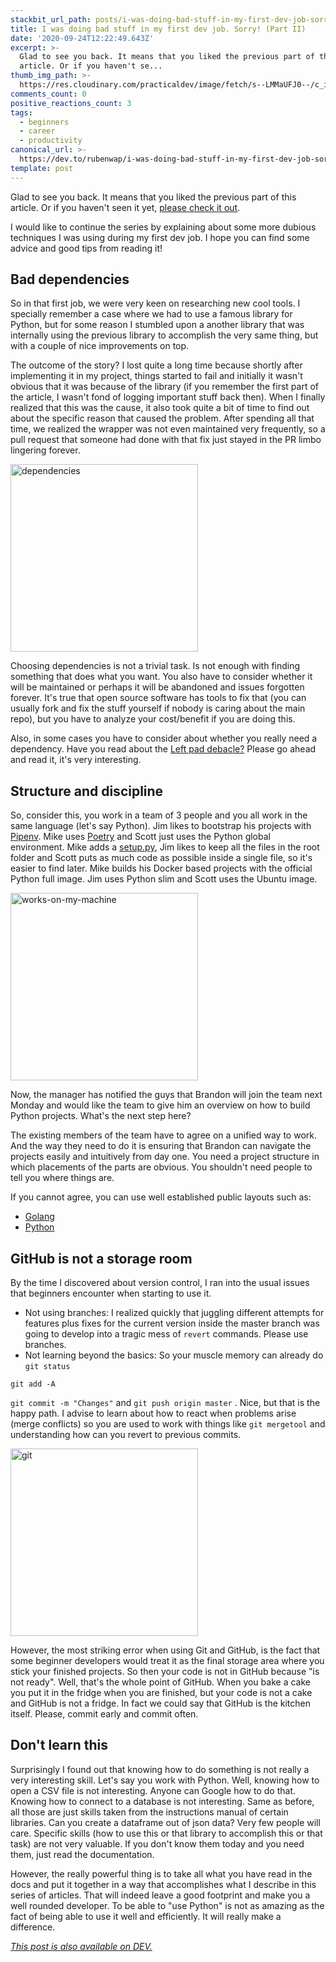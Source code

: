 ```yaml
---
stackbit_url_path: posts/i-was-doing-bad-stuff-in-my-first-dev-job-sorry-part-ii-iak
title: I was doing bad stuff in my first dev job. Sorry! (Part II)
date: '2020-09-24T12:22:49.643Z'
excerpt: >-
  Glad to see you back. It means that you liked the previous part of this
  article. Or if you haven't se...
thumb_img_path: >-
  https://res.cloudinary.com/practicaldev/image/fetch/s--LMMaUFJ0--/c_imagga_scale,f_auto,fl_progressive,h_420,q_auto,w_1000/https://dev-to-uploads.s3.amazonaws.com/i/j52oybcvdycfmk193hs0.png
comments_count: 0
positive_reactions_count: 3
tags:
  - beginners
  - career
  - productivity
canonical_url: >-
  https://dev.to/rubenwap/i-was-doing-bad-stuff-in-my-first-dev-job-sorry-part-ii-iak
template: post
---
```

Glad to see you back. It means that you liked the previous part of this article. Or if you haven't seen it yet, [please check it out](https://dev.to/rubenwap/i-was-doing-bad-stuff-in-my-first-dev-job-sorry-part-i-58k0). 

I would like to continue the series by explaining about some more dubious techniques I was using during my first dev job. I hope you can find some advice and good tips from reading it!

## Bad dependencies

So in that first job, we were very keen on researching new cool tools. I specially remember a case where we had to use a famous library for Python, but for some reason I stumbled upon a another library that was internally using the previous library to accomplish the very same thing, but with a couple of nice improvements on top.  

The outcome of the story? I lost quite a long time because shortly after implementing it in my project, things started to fail and initially it wasn't obvious that it was because of the library (if you remember the first part of the article, I wasn't fond of logging important stuff back then). When I finally realized that this was the cause, it also took quite a bit of time to find out about the specific reason that caused the problem. After spending all that time, we realized the wrapper was not even maintained very frequently, so a pull request that someone had done with that fix just stayed in the PR limbo lingering forever. 

<img src="https://dev-to-uploads.s3.amazonaws.com/i/genff3rzr7banaoyxiql.jpg" alt="dependencies" width="300"/>

Choosing dependencies is not a trivial task. Is not enough with finding something that does what you want. You also have to consider whether it will be maintained or perhaps it will be abandoned and issues forgotten forever. It's true that open source software has tools to fix that (you can usually fork and fix the stuff yourself if nobody is caring about the main repo), but you have to analyze your cost/benefit if you are doing this. 

Also, in some cases you have to consider about whether you really need a dependency. Have you read about the [Left pad debacle?](https://www.davidhaney.io/npm-left-pad-have-we-forgotten-how-to-program/) Please go ahead and read it, it's very interesting.

## Structure and discipline

So, consider this, you work in a team of 3 people and you all work in the same language (let's say Python). Jim likes to bootstrap his projects with [Pipenv](https://pipenv.pypa.io/en/latest/). Mike uses [Poetry](https://python-poetry.org/) and Scott just uses the Python global environment. Mike adds a [setup.py](https://stackoverflow.com/questions/1471994/what-is-setup-py), Jim likes to keep all the files in the root folder and Scott puts as much code as possible inside a single file, so it's easier to find later. Mike builds his Docker based projects with the official Python full image. Jim uses Python slim and Scott uses the Ubuntu image. 

<img src="https://dev-to-uploads.s3.amazonaws.com/i/t3w0vot2x39be73oyflo.jpg" alt="works-on-my-machine" width="300"/>

Now, the manager has notified the guys that Brandon will join the team next Monday and would like the team to give him an overview on how to build Python projects. What's the next step here?

The existing members of the team have to agree on a unified way to work. And the way they need to do it is ensuring that Brandon can navigate the projects easily and intuitively from day one. You need a project structure in which placements of the parts are obvious. You shouldn't need people to tell you where things are.

If you cannot agree, you can use well established public layouts such as:

* [Golang](https://github.com/golang-standards/project-layout)
* [Python](https://docs.python-guide.org/writing/structure/)

## GitHub is not a storage room

By the time I discovered about version control, I ran into the usual issues that beginners encounter when starting to use it. 

* Not using branches: I realized quickly that juggling different attempts for features plus fixes for the current version inside the master branch was going to develop into a tragic mess of 
`revert`
 commands. Please use branches. 
* Not learning beyond the basics: So your muscle memory can already do 
`git status`
 
`git add -A`
 
`git commit -m "Changes"`
 and 
`git push origin master`
. Nice, but that is the happy path. I advise to learn about how to react when problems arise (merge conflicts) so you are used to work with things like 
`git mergetool`
 and understanding how can you revert to previous commits. 

<img src="https://dev-to-uploads.s3.amazonaws.com/i/4okln3i3k79xyk56f08q.jpg" alt="git" width="300"/>

However, the most striking error when using Git and GitHub, is the fact that some beginner developers would treat it as the final storage area where you stick your finished projects. So then your code is not in GitHub because "is not ready". Well, that's the whole point of GitHub. When you bake a cake you put it in the fridge when you are finished, but your code is not a cake and GitHub is not a fridge. In fact we could say that GitHub is the kitchen itself. Please, commit early and commit often. 

## Don't learn this

Surprisingly I found out that knowing how to do something is not really a very interesting skill. Let's say you work with Python. Well, knowing how to open a CSV file is not interesting. Anyone can Google how to do that. Knowing how to connect to a database is not interesting. Same as before, all those are just skills taken from the instructions manual of certain libraries. Can you create a dataframe out of json data? Very few people will care. Specific skills (how to use this or that library to accomplish this or that task) are not very valuable. If you don't know them today and you need them, just read the documentation.

However, the really powerful thing is to take all what you have read in the docs and put it together in a way that accomplishes what I describe in this series of articles. That will indeed leave a good footprint and make you a well rounded developer. To be able to "use Python" is not as amazing as the fact of being able to use it well and efficiently. It will really make a difference. 




*[This post is also available on DEV.](https://dev.to/rubenwap/i-was-doing-bad-stuff-in-my-first-dev-job-sorry-part-ii-iak)*


<script>
const parent = document.getElementsByTagName('head')[0];
const script = document.createElement('script');
script.type = 'text/javascript';
script.src = 'https://cdnjs.cloudflare.com/ajax/libs/iframe-resizer/4.1.1/iframeResizer.min.js';
script.charset = 'utf-8';
script.onload = function() {
    window.iFrameResize({}, '.liquidTag');
};
parent.appendChild(script);
</script>    
